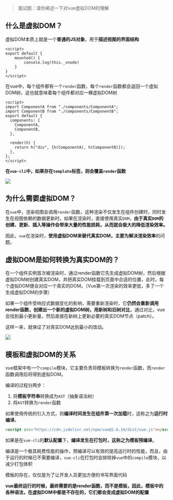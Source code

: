 > 面试题：请你阐述一下对vue虚拟DOM的理解

## 什么是虚拟DOM？

虚拟DOM本质上就是一个**普通的JS对象**，用于**描述视图的界面结构**

```vue
<script>
export default {
	mounted() {
		console.log(this._vnode)
	}
}
</script>
```

在vue中，每个组件都有一个`render`函数，每个`render`函数都会返回一个虚拟DOM树，这也就意味着每个组件都对应一棵虚拟DOM树

```vue
<script>
import ComponentA from "./components/ComponentA";
import ComponentB from "./components/ComponentB";
export default {
  components: {
    ComponentA,
    ComponentB,
  },

  render(h) {
    return h("div", [h(ComponentA), h(ComponentB)]);
  },
};
</script>
```

**在`vue-cli`中，如果存在`template`标签，则会覆盖`render`函数**

![](http://mdrs.yuanjin.tech/img/20210225140726.png)


## 为什么需要虚拟DOM？

在`vue`中，渲染视图会调用`render`函数，这种渲染不仅发生在组件创建时，同时发生在视图依赖的数据更新时。如果在渲染时，直接使用真实`DOM`，**由于真实`DOM`的创建、更新、插入等操作会带来大量的性能损耗，从而就会极大的降低渲染效率。**

因此，`vue`在渲染时，**使用虚拟DOM来替代真实DOM，主要为解决渲染效率**的问题。


## 虚拟DOM是如何转换为真实DOM的？

在一个组件实例首次被渲染时，通过render函数它先生成虚拟DOM树，然后根据虚拟DOM树创建真实DOM，并把真实DOM挂载到页面中合适的位置，此时，每个虚拟DOM便会对应一个真实的DOM。（Vue第一次渲染的效率更低，多了一个生成虚拟DOM的步骤）
 
如果一个组件受响应式数据变化的影响，需要重新渲染时，它**仍然会重新调用render函数，创建出一个新的虚拟DOM树，用新树和旧树对比**，通过对比，vue会找到最小更新量，然后直接在新树上更新必要的真实DOM节点（patch）。
  
这样一来，就保证了对真实DOM达到最小的改动。
  
 ![](http://mdrs.yuanjin.tech/img/20210225144108.png)

 
## 模板和虚拟DOM的关系
  
  vue框架中有一个`compile`模块，它主要负责将模板转换为`render`函数，而`render`函数调用后将得到虚拟DOM。
  
  编译的过程分两步：
 
 1. 将**模板字符串**转换成为`AST`（抽象语法树）
 2. 将`AST`转换为`render`函数

 如果使用传统的引入方式，则**编译时间发生在组件第一次加载**时，这称之为**运行时编译**。

```html
<script src="https://cdn.jsdelivr.net/npm/vue@2.6.14/dist/vue.js"></script>
```

 如果是在`vue-cli`的**默认配置**下，**编译发生在打包时，这称之为模板预编译**。


编译是一个极其耗费性能的操作，预编译可以有效的提高运行时的性能，而且，由于运行的时候已不需要编译，`vue-cli`在打包时会排除掉`vue`中的`compile`模块，以减少打包体积
 
 模板的存在，仅仅是为了让开发人员更加方便的书写界面代码
  
  **vue最终运行的时候，最终需要的是render函数，而不是模板，因此，模板中的各种语法，在虚拟DOM中都是不存在的，它们都会变成虚拟DOM的配置**